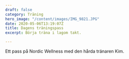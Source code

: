 ```yaml
---
draft: false
category: Träning
hero_image: "/content/images/IMG_9821.JPG"
date: 2020-05-06T13:19:07Z
title: Dagens träningspass
excerpt: Börja träna i lagom takt.

---
```

Ett pass på Nordic Wellness med den hårda tränaren Kim.